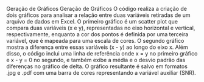 Geração de Gráficos
Geração de Gráficos
O código realiza a criação de dois gráficos para analisar a relação entre duas variáveis retiradas de um arquivo de dados em Excel. O primeiro gráfico é um scatter plot que compara duas variáveis (x e y), representadas no eixo horizontal e vertical, respectivamente, enquanto a cor dos pontos é definida por uma terceira variável, que é mapeada para uma escala de cores. O segundo gráfico mostra a diferença entre essas variáveis (x - y) ao longo do eixo x. Além disso, o código inclui uma linha de referência onde x = y no primeiro gráfico e x - y = 0 no segundo, e também exibe a média e o desvio padrão das diferenças no gráfico de delta. O gráfico resultante é salvo em formatos .jpg e .pdf com uma barra de cores representando a variável auxiliar (SNR).
